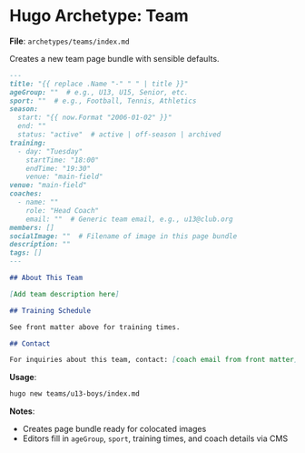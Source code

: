# Hugo Archetype: Team

**File**: `archetypes/teams/index.md`

Creates a new team page bundle with sensible defaults.

```markdown
---
title: "{{ replace .Name "-" " " | title }}"
ageGroup: ""  # e.g., U13, U15, Senior, etc.
sport: ""  # e.g., Football, Tennis, Athletics
season:
  start: "{{ now.Format "2006-01-02" }}"
  end: ""
  status: "active"  # active | off-season | archived
training:
  - day: "Tuesday"
    startTime: "18:00"
    endTime: "19:30"
    venue: "main-field"
venue: "main-field"
coaches:
  - name: ""
    role: "Head Coach"
    email: ""  # Generic team email, e.g., u13@club.org
members: []
socialImage: ""  # Filename of image in this page bundle
description: ""
tags: []
---

## About This Team

[Add team description here]

## Training Schedule

See front matter above for training times.

## Contact

For inquiries about this team, contact: [coach email from front matter]
```

**Usage**:

```bash
hugo new teams/u13-boys/index.md
```

**Notes**:

- Creates page bundle ready for colocated images
- Editors fill in `ageGroup`, `sport`, training times, and coach details via CMS
